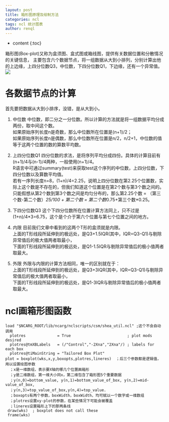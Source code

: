 ```yaml
---
layout: post
title: 箱形图原理及绘制方法
categories: ncl
tags: ncl 统计图表
author: renql
---
```


* content
{:toc}

箱形图(Box-plot)又称为盒须图、盒式图或箱线图，提供有关数据位置和分散情况的关键信息，
主要包含六个数据节点，将一组数据从大到小排列，分别计算出他的上边缘，上四分位数Q3，中位数，下四分位数Q1，下边缘，还有一个异常值。  
![](http://www.6sq.net/uploads/answer/20081206/20081206_d4e5a6a69cbc0bc64b84CUSqVWlRYFZN.jpg)   



# 各数据节点的计算
首先要把数据从大到小排序，没错，是从大到小。 
1. 中位数 
中位数，即二分之一分位数。所以计算的方法就是将一组数据平均分成两份，取中间这个数。  
如果原始序列长度n是奇数，那么中位数所在位置是(n+1)/2；  
如果原始序列长度n是偶数，那么中位数所在位置是n/2，n/2+1，中位数的值等于这两个位置的数的算数平均数。

2. 上四分位数Q1 
四分位数的求法，是将序列平均分成四份。具体的计算目前有(n+1)/4与(n-1)/4两种，一般使用(n+1)/4。  
R语言中可通过summary(test)来获取test这个序列的中位数，上四分位数，下四分位数以及算数平均值。  
若有一序列长度n=8，(1+n)/4=2.25，说明上四分位数在第2.25个位置数，实际上这个数是不存在的，但我们知道这个位置是在第2个数与第3个数之间的。   
只能假想从第2个数到第3个数之间是均匀分布的，那么第2.25个数 = （第三个数-第二个数）*25/100 + 第二个数 = 第二个数*0.75+第三个数*0.25。

3. 下四分位数Q3 
这个下四分位数所在位置计算方法同上，只不过是(1+n)/4*3=6.75，这个是个介于第六个位置与第七个位置之间的地方。

4. 内限 
目前我们文章中看到的这两个T形的盒须就是内限。  
上面的T形线段所延伸到的极远处，是Q3+1.5IQR(其中，IQR=Q3-Q1)与剔除异常值后的极大值两者取最小，  
下面的T形线段所延伸到的极远处，是Q1-1.5IQR与剔除异常值后的极小值两者取最大。

5. 外限 
外限与内限的计算方法相同，唯一的区别就在于：   
上面的T形线段所延伸到的极远处，是Q3+3IQR(其中，IQR=Q3-Q1)与剔除异常值后的极大值两者取最小，   
下面的T形线段所延伸到的极远处，是Q1-3IQR与剔除异常值后的极小值两者取最大。

# ncl画箱形图函数
```
load "$NCARG_ROOT/lib/ncarg/nclscripts/csm/shea_util.ncl" ;这个不会自动调用
  plotres              = True                         ; plot mods desired
  plotres@tmXBLabels   = (/"Control","-2Xna","2Xna"/) ; labels for each box
  plotres@tiMainString = "Tailored Box Plot"
plot = boxplot(wks,x,y,boxopts,plotres,lineres)  ；后三个参数都是逻辑值，用以设置绘图参数
  ；x是一维数组，表示要X轴的哪几个位置画箱形
  ；y是二维数组，第一维大小同x，第二维包含了箱形图5个重要数据
  ；y(n,0)=bottom_value, y(n,1)=bottom_value_of_box, y(n,2)=mid-value_of_box,
  ；y(n,3)=top_value_of_box,y(n,4)=top_value.
  ；boxopts有两个参数，boxWidth，boxWidth，均可赋以一个数字或一维数组
  ；plotres设置xy-plot的参数，在某些情况下可能会被覆盖
  ；lineres设置箱形上下的那两条线
 draw(wks)  ; boxplot does not call these
 frame(wks)
 ```
